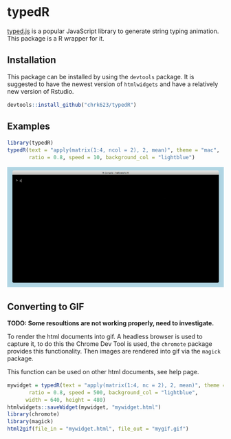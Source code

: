 
<!-- README.md is generated from README.Rmd. Please edit that file -->

# typedR

[typed.js](https://github.com/mattboldt/typed.js) is a popular
JavaScript library to generate string typing animation. This package is
a R wrapper for it.

## Installation

This package can be installed by using the `devtools` package. It is
suggested to have the newest version of `htmlwidgets` and have a
relatively new version of Rstudio.

``` r
devtools::install_github("chrk623/typedR")
```

## Examples

``` r
library(typedR)
typedR(text = "apply(matrix(1:4, ncol = 2), 2, mean)", theme = "mac",
       ratio = 0.8, speed = 10, background_col = "lightblue")
```

![example1](man/gifs/example1.gif)

## Converting to GIF

**TODO: Some resoultions are not working properly, need to
investigate.**

To render the html documents into gif. A headless browser is used to
capture it, to do this the Chrome Dev Tool is used, the `chromote`
package provides this functionality. Then images are rendered into gif
via the `magick` package.

This function can be used on other html documents, see help
page.

``` r
mywidget = typedR(text = "apply(matrix(1:4, nc = 2), 2, mean)", theme = "mac",
       ratio = 0.8, speed = 500, background_col = "lightblue",
      width = 640, height = 480)
htmlwidgets::saveWidget(mywidget, "mywidget.html")
library(chromote)
library(magick)
html2gif(file_in = "mywidget.html", file_out = "mygif.gif")
```
